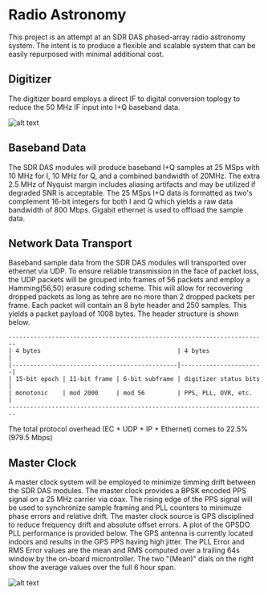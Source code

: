# Radio Astronomy
This project is an attempt at an SDR DAS phased-array radio astronomy system.  The intent is to produce a flexible and scalable system that can be easily repurposed with minimal additional cost.

## Digitizer
The digitizer board employs a direct IF to digital conversion toplogy to reduce the 50 MHz IF input into I+Q baseband data.

![alt text][digitzer]


## Baseband Data
The SDR DAS modules will produce baseband I+Q samples at 25 MSps with 10 MHz for I, 10 MHz for Q, and a combined bandwidth of 20MHz.  The extra 2.5 MHz of Nyquist margin includes aliasing artifacts and may be utilized if degraded SNR is acceptable.  The 25 MSps I+Q data is formatted as two's complement 16-bit integers for both I and Q which yields a raw data bandwidth of 800 Mbps.  Gigabit ethernet is used to offload the sample data.

## Network Data Transport
Baseband sample data from the SDR DAS modules will transported over ethernet via UDP.  To ensure reliable transmission in the face of packet loss, the UDP packets will be grouped into frames of 56 packets and employ a Hamming(56,50) erasure coding scheme.  This will allow for recovering dropped packets as long as tehre are no more than 2 dropped packets per frame.  Each packet will contain an 8 byte header and 250 samples.  This yields a packet payload of 1008 bytes.  The header structure is shown below.

```
------------------------------------------------------------------------
| 4 bytes                                      | 4 bytes               |
|----------------------------------------------|-----------------------|
| 15-bit epoch | 11-bit frame | 6-bit subframe | digitizer status bits |
| monotonic    | mod 2000     | mod 56         | PPS, PLL, OVR, etc.   |
------------------------------------------------------------------------
```

The total protocol overhead (EC + UDP + IP + Ethernet) comes to 22.5% (979.5 Mbps)

## Master Clock
A master clock system will be employed to minimize timming drift between the SDR DAS modules.  The master clock provides a BPSK encoded PPS signal on a 25 MHz carrier via coax.  The rising edge of the PPS signal will be used to synchronize sample framing and PLL counters to minimuze phase errors and relative drift.  The master clock source is GPS disciplined to reduce frequency drift and absolute offset errors.  A plot of the GPSDO PLL performance is provided below.  The GPS antenna is currently located indoors and results in the GPS PPS having high jitter.  The PLL Error and RMS Error values are the mean and RMS computed over a trailing 64s window by the on-board microntroller.  The two "(Mean)" dials on the right show the average values over the full 6 hour span.

![alt text][gpsdo]


[digitzer]: https://github.com/rjrouquette/radio_astronomy/raw/master/images/digitizer_block_diagram.png "Block Diagram"
[gpsdo]: https://github.com/rjrouquette/radio_astronomy/raw/master/images/gpsdo_grafana.png "GPSDO Performance"
